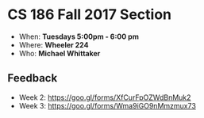# CS 186 Fall 2017 Section
- When: **Tuesdays 5:00pm - 6:00 pm**
- Where: **Wheeler 224**
- Who: **Michael Whittaker**

## Feedback
- Week 2: https://goo.gl/forms/XfCurFpOZWdBnMuk2
- Week 3: https://goo.gl/forms/Wma9iGO9nMmzmux73
